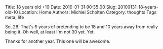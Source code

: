 Title: 18 years old +10
Date: 2010-01-31 00:35:00
Slug: 20100131-18-years-old-10
Location: Home
Authors: Michiel Scholten
Category: thoughts
Tags: meta, life

<p>So, 28. That's 9 years of pretending to be 18 and 10 years away from really being it. Oh well, at least I'm not 30 yet. Yet.</p>

<p>Thanks for another year. This one will be awesome.</p>
